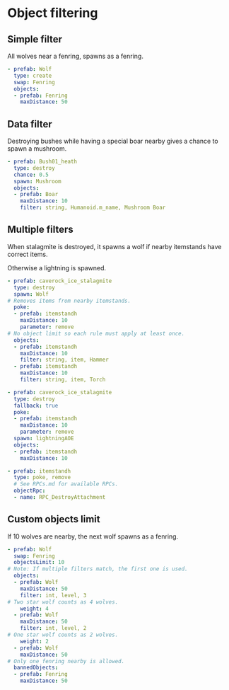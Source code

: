 
# Object filtering

## Simple filter

All wolves near a fenring, spawns as a fenring.

```yaml
- prefab: Wolf
  type: create
  swap: Fenring
  objects:
  - prefab: Fenring
    maxDistance: 50
```

## Data filter

Destroying bushes while having a special boar nearby gives a chance to spawn a mushroom.

```yaml
- prefab: Bush01_heath
  type: destroy
  chance: 0.5
  spawn: Mushroom
  objects:
  - prefab: Boar
    maxDistance: 10
    filter: string, Humanoid.m_name, Mushroom Boar
```

## Multiple filters

When stalagmite is destroyed, it spawns a wolf if nearby itemstands have correct items.

Otherwise a lightning is spawned.

```yaml
- prefab: caverock_ice_stalagmite
  type: destroy
  spawn: Wolf
# Removes items from nearby itemstands.
  poke:
  - prefab: itemstandh
    maxDistance: 10
    parameter: remove
# No object limit so each rule must apply at least once.
  objects:
  - prefab: itemstandh
    maxDistance: 10
    filter: string, item, Hammer
  - prefab: itemstandh
    maxDistance: 10
    filter: string, item, Torch

- prefab: caverock_ice_stalagmite
  type: destroy
  fallback: true
  poke:
  - prefab: itemstandh
    maxDistance: 10
    parameter: remove
  spawn: lightningAOE
  objects:
  - prefab: itemstandh
    maxDistance: 10

- prefab: itemstandh
  type: poke, remove
  # See RPCs.md for available RPCs.
  objectRpc:
  - name: RPC_DestroyAttachment
```

## Custom objects limit

If 10 wolves are nearby, the next wolf spawns as a fenring.

```yaml
- prefab: Wolf
  swap: Fenring
  objectsLimit: 10
# Note: If multiple filters match, the first one is used.
  objects:
  - prefab: Wolf
    maxDistance: 50
    filter: int, level, 3
# Two star wolf counts as 4 wolves.
    weight: 4
  - prefab: Wolf
    maxDistance: 50
    filter: int, level, 2
# One star wolf counts as 2 wolves.
    weight: 2
  - prefab: Wolf
    maxDistance: 50
# Only one fenring nearby is allowed.
  bannedObjects:
  - prefab: Fenring
    maxDistance: 50
```
